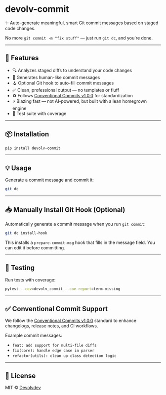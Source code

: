 # devolv-commit

✨ Auto-generate meaningful, smart Git commit messages based on staged code changes.

No more `git commit -m "fix stuff"` — just run `git dc`, and you're done.

---

## 🚀 Features

- 🔍 Analyzes staged diffs to understand your code changes
- 🧠 Generates human-like commit messages
- 🪝 Optional Git hook to auto-fill commit messages
- ✅ Clean, professional output — no templates or fluff
- ♻️ Follows [Conventional Commits v1.0.0](https://www.conventionalcommits.org/en/v1.0.0/) for standardization
- ⚡️ Blazing fast — not AI-powered, but built with a lean homegrown engine
- 🧪 Test suite with coverage

---

## 📦 Installation

```bash
pip install devolv-commit
```

---

## 💡 Usage

Generate a commit message and commit it:

```bash
git dc
```
---

## 📥 Manually Install Git Hook (Optional)

Automatically generate a commit message when you run `git commit`:

```bash
git dc install-hook
```

This installs a `prepare-commit-msg` hook that fills in the message field.
You can edit it before committing.

---

## 🧪 Testing

Run tests with coverage:

```bash
pytest --cov=devolv_commit --cov-report=term-missing
```

---

## ✅ Conventional Commit Support

We follow the [Conventional Commits v1.0.0](https://www.conventionalcommits.org/en/v1.0.0/) standard to enhance changelogs, release notes, and CI workflows.

Example commit messages:

- `feat: add support for multi-file diffs`
- `fix(core): handle edge case in parser`
- `refactor(utils): clean up class detection logic`

---

## 📜 License

MIT © [Devolvdev](https://github.com/devolvdev)